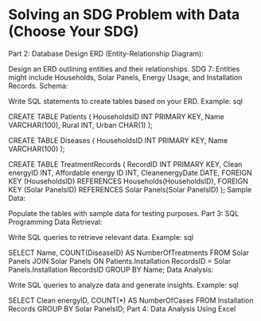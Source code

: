 # Solving an SDG Problem with Data (Choose Your SDG)

Part 2: Database Design
ERD (Entity-Relationship Diagram):

Design an ERD outlining entities and their relationships. 
SDG 7: Entities might include Households, Solar Panels, Energy Usage, and Installation Records.
Schema:

Write SQL statements to create tables based on your ERD. Example:
sql

CREATE TABLE Patients (
    HouseholdsID INT PRIMARY KEY,
    Name VARCHAR(100),
    Rural INT,
    Urban CHAR(1)
);

CREATE TABLE Diseases (
    HouseholdsID INT PRIMARY KEY,
    Name VARCHAR(100)
);

CREATE TABLE TreatmentRecords (
    RecordID INT PRIMARY KEY,
   Clean energyID INT,
   Affordable energy ID INT,
    CleanenergyDate DATE,
    FOREIGN KEY (HouseholdsID) REFERENCES Households(HouseholdsID),
    FOREIGN KEY (Solar PanelsID) REFERENCES Solar Panels(Solar PanelsID)
);
Sample Data:

Populate the tables with sample data for testing purposes.
Part 3: SQL Programming
Data Retrieval:

Write SQL queries to retrieve relevant data. Example:
sql

SELECT Name, COUNT(DiseaseID) AS NumberOfTreatments
FROM Solar Panels
JOIN Solar Panels ON Patients.Installation RecordsID = Solar Panels.Installation RecordsID
GROUP BY Name;
Data Analysis:

Write SQL queries to analyze data and generate insights. Example:
sql

SELECT Clean energyID, COUNT(*) AS NumberOfCases
FROM Installation Records
GROUP BY Solar PanelsID;
Part 4: Data Analysis Using Excel
